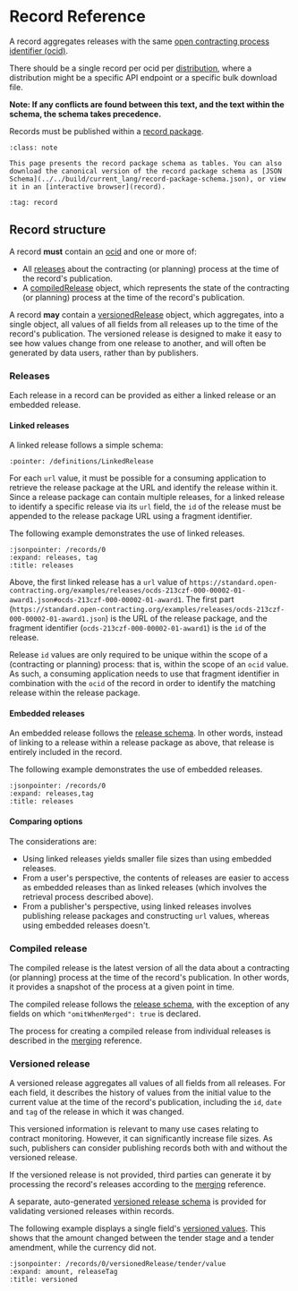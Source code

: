 # Record Reference

A record aggregates releases with the same [open contracting process identifier (ocid)](identifiers.md#open-contracting-process-identifier-ocid).

There should be a single record per ocid per [distribution](https://www.w3.org/TR/vocab-dcat-2/#Class:Distribution), where a distribution might be a specific API endpoint or a specific bulk download file.

**Note: If any conflicts are found between this text, and the text within the schema, the schema takes precedence.**

Records must be published within a [record package](packaging/record_package). 

```{admonition} Browsing the schema
:class: note

This page presents the record package schema as tables. You can also download the canonical version of the record package schema as [JSON Schema](../../build/current_lang/record-package-schema.json), or view it in an [interactive browser](record).
```

```{workedexamplelist} The following worked examples are available for records
:tag: record
```

## Record structure

A record **must** contain an [ocid](identifiers.md#open-contracting-process-identifier-ocid) and one or more of:

* All [releases](#releases) about the contracting (or planning) process at the time of the record's publication.
* A [compiledRelease](#compiled-release) object, which represents the state of the contracting (or planning) process at the time of the record's publication.

A record **may** contain a [versionedRelease](#versioned-release) object, which aggregates, into a single object, all values of all fields from all releases up to the time of the record's publication. The versioned release is designed to make it easy to see how values change from one release to another, and will often be generated by data users, rather than by publishers.

### Releases

Each release in a record can be provided as either a linked release or an embedded release.

#### Linked releases

A linked release follows a simple schema:

```{jsonschema} ../../build/current_lang/record-schema.json
:pointer: /definitions/LinkedRelease
```

For each `url` value, it must be possible for a consuming application to retrieve the release package at the URL and identify the release within it. Since a release package can contain multiple releases, for a linked release to identify a specific release via its `url` field, the `id` of the release must be appended to the release package URL using a fragment identifier.

The following example demonstrates the use of linked releases.

```{jsoninclude} ../examples/merging/updates/versioned.json
:jsonpointer: /records/0
:expand: releases, tag
:title: releases
```

Above, the first linked release has a `url` value of `https://standard.open-contracting.org/examples/releases/ocds-213czf-000-00002-01-award1.json#ocds-213czf-000-00002-01-award1`. The first part (`https://standard.open-contracting.org/examples/releases/ocds-213czf-000-00002-01-award1.json`) is the URL of the release package, and the fragment identifier (`ocds-213czf-000-00002-01-award1`) is the `id` of the release.

Release `id` values are only required to be unique within the scope of a (contracting or planning) process: that is, within the scope of an `ocid` value. As such, a consuming application needs to use that fragment identifier in combination with the `ocid` of the record in order to identify the matching release within the release package.

#### Embedded releases

An embedded release follows the [release schema](reference). In other words, instead of linking to a release within a release package as above, that release is entirely included in the record.

The following example demonstrates the use of embedded releases.

```{jsoninclude} ../examples/merging/embedded_releases.json
:jsonpointer: /records/0
:expand: releases,tag
:title: releases
```

#### Comparing options

The considerations are:

* Using linked releases yields smaller file sizes than using embedded releases.
* From a user's perspective, the contents of releases are easier to access as embedded releases than as linked releases (which involves the retrieval process described above).
* From a publisher's perspective, using linked releases involves publishing release packages and constructing `url` values, whereas using embedded releases doesn't.

### Compiled release

The compiled release is the latest version of all the data about a contracting (or planning) process at the time of the record's publication. In other words, it provides a snapshot of the process at a given point in time.

The compiled release follows the [release schema](reference), with the exception of any fields on which `"omitWhenMerged": true` is declared.

The process for creating a compiled release from individual releases is described in the [merging](merging) reference.

### Versioned release

A versioned release aggregates all values of all fields from all releases. For each field, it describes the history of values from the initial value to the current value at the time of the record's publication, including the `id`, `date` and `tag` of the release in which it was changed.

This versioned information is relevant to many use cases relating to contract monitoring. However, it can significantly increase file sizes. As such, publishers can consider publishing records both with and without the versioned release.

If the versioned release is not provided, third parties can generate it by processing the record's releases according to the [merging](merging) reference.

A separate, auto-generated [versioned release schema](../../build/current_lang/versioned-release-validation-schema.json) is provided for validating versioned releases within records.

The following example displays a single field's [versioned values](merging.md#versioned-values). This shows that the amount changed between the tender stage and a tender amendment, while the currency did not.

```{jsoninclude} ../examples/merging/updates/versioned.json
:jsonpointer: /records/0/versionedRelease/tender/value
:expand: amount, releaseTag
:title: versioned
```
